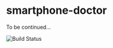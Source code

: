 # smartphone-doctor
To be continued...

![Build Status](https://travis-ci.com/bilgeryahov/smartphone-doctor.svg?branch=master)